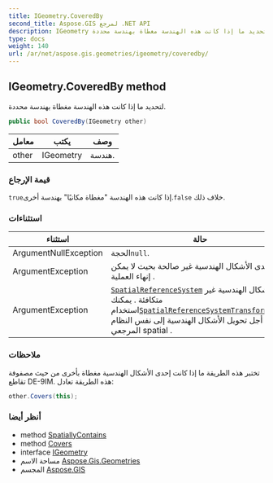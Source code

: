 ```yaml
---
title: IGeometry.CoveredBy
second_title: Aspose.GIS لمرجع .NET API
description: IGeometry طريقة. لتحديد ما إذا كانت هذه الهندسة مغطاة بهندسة محددة.
type: docs
weight: 140
url: /ar/net/aspose.gis.geometries/igeometry/coveredby/
---
```

## IGeometry.CoveredBy method

لتحديد ما إذا كانت هذه الهندسة مغطاة بهندسة محددة.

```csharp
public bool CoveredBy(IGeometry other)
```

| معامل | يكتب | وصف |
| --- | --- | --- |
| other | IGeometry | هندسة. |

### قيمة الإرجاع

`true`إذا كانت هذه الهندسة "مغطاة مكانيًا" بهندسة أخرى.`false` خلاف ذلك.

### استثناءات

| استثناء | حالة |
| --- | --- |
| ArgumentNullException | الحجة`null`. |
| ArgumentException | إحدى الأشكال الهندسية غير صالحة بحيث لا يمكن إنهاء العملية . |
| ArgumentException | [`SpatialReferenceSystem`](../spatialreferencesystem/) من الأشكال الهندسية غير متكافئة . يمكنك استخدام[`SpatialReferenceSystemTransformation`](../../../aspose.gis.spatialreferencing/spatialreferencesystemtransformation/) من أجل تحويل الأشكال الهندسية إلى نفس النظام المرجعي spatial . |

### ملاحظات

تختبر هذه الطريقة ما إذا كانت إحدى الأشكال الهندسية مغطاة بأخرى من حيث مصفوفة تقاطع DE-9IM. هذه الطريقة تعادل:

```csharp
other.Covers(this);
```

### أنظر أيضا

* method [SpatiallyContains](../spatiallycontains/)
* method [Covers](../covers/)
* interface [IGeometry](../)
* مساحة الاسم [Aspose.Gis.Geometries](../../igeometry/)
* المجسم [Aspose.GIS](../../../)



